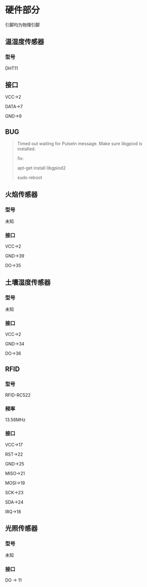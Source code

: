 # 硬件部分

引脚均为物理引脚

## 温湿度传感器

### 型号

DHT11

## 接口

VCC->2

DATA->7

GND->9

## BUG

> Timed out waiting for PulseIn message. Make sure libgpiod is installed.
>
> fix:
>
> apt-get install libgpiod2
>
> sudo reboot

## 火焰传感器

### 型号

未知

### 接口

VCC->2

GND->39

DO->35

## 土壤湿度传感器

### 型号

未知

### 接口

VCC->2

GND->34

DO->36

## RFID

### 型号

RFID-RC522

### 频率

13.56MHz

### 接口

VCC->17

RST->22

GND->25

MISO->21

MOSI->19

SCK->23

SDA->24

IRQ->18

## 光照传感器

### 型号

未知

### 接口

DO -> 11